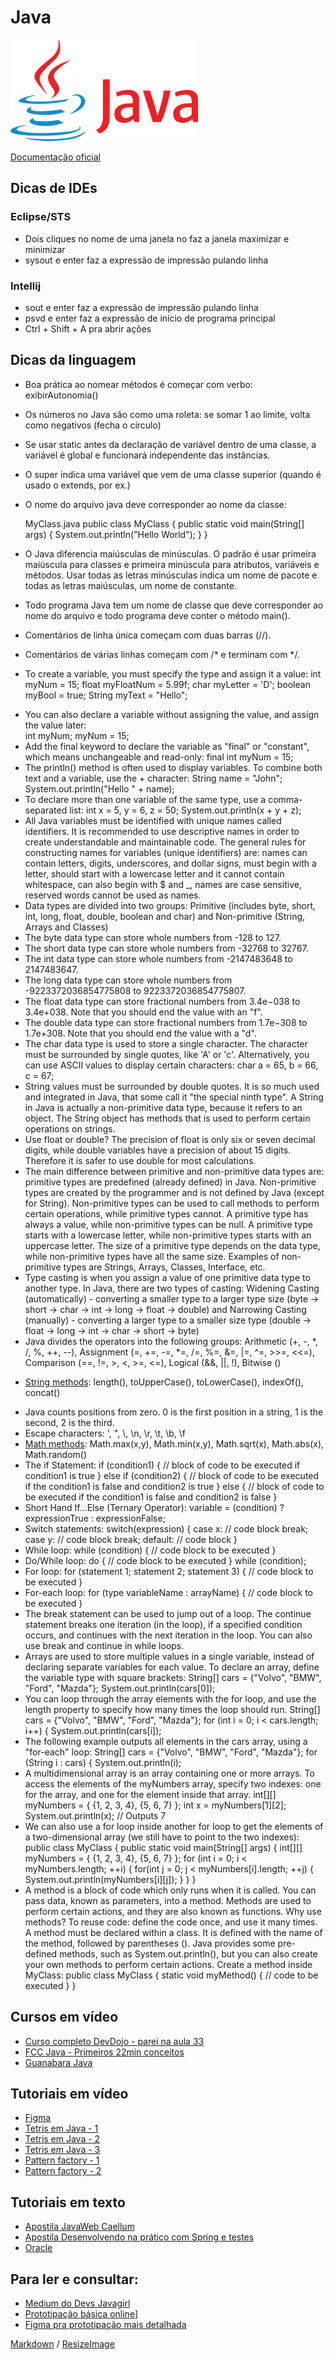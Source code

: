 # Java

![Logo do Java](https://github.com/sheilagomes/diario-de-estudos/blob/main/Java/java-logo.png)

[Documentação oficial](https://docs.oracle.com/en/java/)

## Dicas de IDEs
### Eclipse/STS
* Dois cliques no nome de uma janela no faz a janela maximizar e minimizar
* sysout e enter faz a expressão de impressão pulando linha

### Intellij
* sout e enter faz a expressão de impressão pulando linha
* psvd e enter faz a expressão de início de programa principal
* Ctrl + Shift + A pra abrir ações

## Dicas da linguagem
* Boa prática ao nomear métodos é começar com verbo: exibirAutonomia()
* Os números no Java são como uma roleta: se somar 1 ao limite, volta como negativos (fecha o círculo)
* Se usar static antes da declaração de variável dentro de uma classe, a variável é global e funcionará independente das instâncias.
* O super indica uma variável que vem de uma classe superior (quando é usado o extends, por ex.)
* O nome do arquivo java deve corresponder ao nome da classe:

    MyClass.java
    public class MyClass {
        public static void main(String[] args) {
            System.out.println("Hello World");
        }
    }

* O Java diferencia maiúsculas de minúsculas. O padrão é usar primeira maiúscula para classes e primeira minúscula para atributos, variáveis ​​e métodos. Usar todas as letras minúsculas indica um nome de pacote e todas as letras maiúsculas, um nome de constante.
* Todo programa Java tem um nome de classe que deve corresponder ao nome do arquivo e todo programa deve conter o método main().
* Comentários de linha única começam com duas barras (//).
* Comentários de várias linhas começam com /* e terminam com */.
- To create a variable, you must specify the type and assign it a value: 
	int myNum = 15;
	float myFloatNum = 5.99f;
	char myLetter = 'D';
	boolean myBool = true;
	String myText = "Hello";
* You can also declare a variable without assigning the value, and assign the value later: 		
 	int myNum;
	myNum = 15;
* Add the final keyword to declare the variable as "final" or "constant", which means unchangeable and read-only:
	final int myNum = 15;
* The println() method is often used to display variables. To combine both text and a variable, use the + character:
	String name = "John";
	System.out.println("Hello " + name);
* To declare more than one variable of the same type, use a comma-separated list:
	int x = 5, y = 6, z = 50;
	System.out.println(x + y + z);
* All Java variables must be identified with unique names called identifiers. It is recommended to use descriptive names in order to create understandable and maintainable code. The general rules for constructing names for variables (unique identifiers) are: names can contain letters, digits, underscores, and dollar signs, must begin with a letter, should start with a lowercase letter and it cannot contain whitespace, can also begin with $ and _, names are case sensitive, reserved words cannot be used as names.
* Data types are divided into two groups: Primitive (includes byte, short, int, long, float, double, boolean and char) and Non-primitive (String, Arrays and Classes)
* The byte data type can store whole numbers from -128 to 127.
* The short data type can store whole numbers from -32768 to 32767.
* The int data type can store whole numbers from -2147483648 to 2147483647.
* The long data type can store whole numbers from -9223372036854775808 to 9223372036854775807.
* The float data type can store fractional numbers from 3.4e−038 to 3.4e+038. Note that you should end the value with an "f".
* The double data type can store fractional numbers from 1.7e−308 to 1.7e+308. Note that you should end the value with a "d".
* The char data type is used to store a single character. The character must be surrounded by single quotes, like 'A' or 'c'. Alternatively, you can use ASCII values to display certain characters:
	char a = 65, b = 66, c = 67;
* String values must be surrounded by double quotes. It is so much used and integrated in Java, that some call it "the special ninth type". A String in Java is actually a non-primitive data type, because it refers to an object. The String object has methods that is used to perform certain operations on strings.
* Use float or double? The precision of float is only six or seven decimal digits, while double variables have a precision of about 15 digits. Therefore it is safer to use double for most calculations.
* The main difference between primitive and non-primitive data types are: primitive types are predefined (already defined) in Java. Non-primitive types are created by the programmer and is not defined by Java (except for String). Non-primitive types can be used to call methods to perform certain operations, while primitive types cannot. A primitive type has always a value, while non-primitive types can be null. A primitive type starts with a lowercase letter, while non-primitive types starts with an uppercase letter. The size of a primitive type depends on the data type, while non-primitive types have all the same size. Examples of non-primitive types are Strings, Arrays, Classes, Interface, etc.
* Type casting is when you assign a value of one primitive data type to another type. In Java, there are two types of casting: Widening Casting (automatically) - converting a smaller type to a larger type size (byte -> short -> char -> int -> long -> float -> double) and Narrowing Casting (manually) - converting a larger type to a smaller size type (double -> float -> long -> int -> char -> short -> byte)
* Java divides the operators into the following groups: Arithmetic (+, -, *, /, %, ++, --), Assignment (=, +=, -=, *=, /=, %=, &=, |=, ^=, >>=, <<=), Comparison (==, !=, >, <, >=, <=), Logical (&&, ||, !), Bitwise ()
- [String methods](https://www.w3schools.com/JAVA/java_ref_string.asp): length(), toUpperCase(), toLowerCase(), indexOf(), concat()
* Java counts positions from zero. 0 is the first position in a string, 1 is the second, 2 is the third.
* Escape characters: \', \", \\, \n, \r, \t, \b, \f
* [Math methods](https://www.w3schools.com/JAVA/java_ref_math.asp):  Math.max(x,y), Math.min(x,y), Math.sqrt(x), Math.abs(x), Math.random()
* The if Statement:
	if (condition1) {
	  // block of code to be executed if condition1 is true
	} else if (condition2) {
	  // block of code to be executed if the condition1 is false and condition2 is true
	} else {
	  // block of code to be executed if the condition1 is false and condition2 is false
	}
* Short Hand If...Else (Ternary Operator):
	variable = (condition) ? expressionTrue :  expressionFalse;
* Switch statements:
	switch(expression) {
	  case x:
	    // code block
	    break;
	  case y:
	    // code block
	    break;
	  default:
	    // code block
	}
* While loop:
	while (condition) {
	  // code block to be executed
	}
* Do/While loop:
	do {
	  // code block to be executed
	}
	while (condition);
* For loop:
	for (statement 1; statement 2; statement 3) {
	  // code block to be executed
	 }
* For-each loop:
	for (type variableName : arrayName) {
	  // code block to be executed
	}
* The break statement can be used to jump out of a loop. The continue statement breaks one iteration (in the loop), if a specified condition occurs, and continues with the next iteration in the loop. You can also use break and continue in while loops.
* Arrays are used to store multiple values in a single variable, instead of declaring separate variables for each value. To declare an array, define the variable type with square brackets:
	String[] cars = {"Volvo", "BMW", "Ford", "Mazda"};
        System.out.println(cars[0]);
* You can loop through the array elements with the for loop, and use the length property to specify how many times the loop should run.
        String[] cars = {"Volvo", "BMW", "Ford", "Mazda"};
        for (int i = 0; i < cars.length; i++) {
          System.out.println(cars[i]);
* The following example outputs all elements in the cars array, using a "for-each" loop:
        String[] cars = {"Volvo", "BMW", "Ford", "Mazda"};
        for (String i : cars) {
          System.out.println(i);
* A multidimensional array is an array containing one or more arrays. To access the elements of the myNumbers array, specify two indexes: one for the array, and one for the element inside that array. 
        int[][] myNumbers = { {1, 2, 3, 4}, {5, 6, 7} };
        int x = myNumbers[1][2];
        System.out.println(x); // Outputs 7
* We can also use a for loop inside another for loop to get the elements of a two-dimensional array (we still have to point to the two indexes):
        public class MyClass {
          public static void main(String[] args) {
            int[][] myNumbers = { {1, 2, 3, 4}, {5, 6, 7} };
            for (int i = 0; i < myNumbers.length; ++i) {
              for(int j = 0; j < myNumbers[i].length; ++j) {
                System.out.println(myNumbers[i][j]);
              }
            }
          }
* A method is a block of code which only runs when it is called. You can pass data, known as parameters, into a method. Methods are used to perform certain actions, and they are also known as functions. Why use methods? To reuse code: define the code once, and use it many times. A method must be declared within a class. It is defined with the name of the method, followed by parentheses (). Java provides some pre-defined methods, such as System.out.println(), but you can also create your own methods to perform certain actions. Create a method inside MyClass:
    public class MyClass {
      static void myMethod() {
        // code to be executed
      }
    }


## Cursos em vídeo
* [Curso completo DevDojo - parei na aula 33](https://www.youtube.com/watch?v=L151aRhoNSM&list=PL62G310vn6nHrMr1tFLNOYP_c73m6nAzL&index=34)
* [FCC Java - Primeiros 22min conceitos](https://www.youtube.com/watch?v=grEKMHGYyns)
* [Guanabara Java](https://youtu.be/xHgnlic7fj8?list=PLHz_AreHm4dkI2ZdjTwZA4mPMxWTfNSpR)

## Tutoriais em vídeo
* [Figma](https://www.youtube.com/watch?v=NB1mn2YVF8Q&feature=youtu.be)
* [Tetris em Java - 1](https://www.guj.com.br/t/tetris-em-java/100858)
* [Tetris em Java - 2](https://www.youtube.com/watch?v=KjEaD0KyL0w)
* [Tetris em Java - 3](http://zetcode.com/tutorials/javagamestutorial/tetris/)
* [Pattern factory - 1](https://www.devmedia.com.br/como-usar-o-pattern-factory-na-plataforma-java-ee/32814)
* [Pattern factory - 2](https://en.wikipedia.org/wiki/Factory_method_pattern#Java)

## Tutoriais em texto
* [Apostila JavaWeb Caellum](https://www.caelum.com.br/apostila-java-web/servlets/#mapeando-uma-servlet-no-webxml)
* [Apostila Desenvolvendo na prático com Spring e testes](https://www.caelum.com.br/apostila-java-testes-spring-design-patterns/)
* [Oracle](https://docs.oracle.com/javase/tutorial/java/concepts/index.html)

## Para ler e consultar:
* [Medium do Devs Javagirl](https://medium.com/devs-javagirl)
* [Prototipação básica online](https://wireframe.cc/)]
* [Figma pra prototipação mais detalhada](https://www.figma.com/files/recent)

[Markdown](https://guides.github.com/features/mastering-markdown/) / [ResizeImage](https://resizeimage.net/)